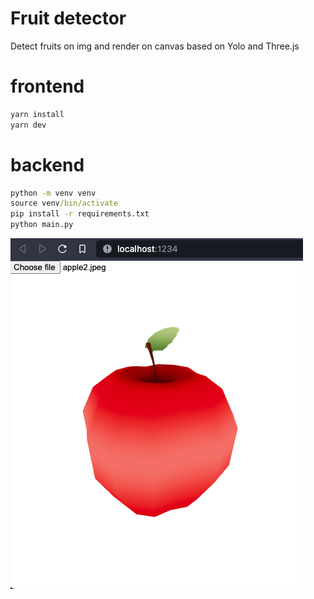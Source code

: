 # Fruit detector
Detect fruits on img and render on canvas based on Yolo and Three.js

# frontend
```cmd
yarn install
yarn dev
```

# backend
```cmd
python -m venv venv
source venv/bin/activate
pip install -r requirements.txt
python main.py
```

![alt text](img/img01.png)